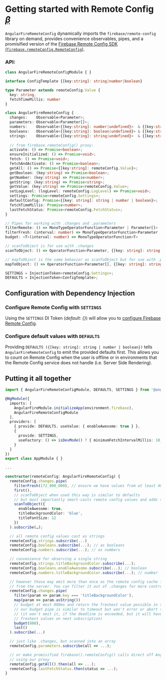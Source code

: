 <h1>Getting started with Remote Config <em><abbr title="beta">β<abbr></em></h1>

`AngularFireRemoteConfig` dynamically imports the `firebase/remote-config` library on demand, provides convenience observables, pipes, and a promisified version of the [Firebase Remote Config SDK (`firebase.remoteConfig.RemoteConfig`)](https://firebase.google.com/docs/reference/js/firebase.remoteconfig.RemoteConfig).

### API:

```ts
class AngularFireRemoteConfigModule { }

interface ConfigTemplate {[key:string]: string|number|boolean}

type Parameter extends remoteConfig.Value {
  key: string,
  fetchTimeMillis: number
}

class AngularFireRemoteConfig {
  changes:    Observable<Parameter>;
  parameters: Observable<Parameter[]>;
  numbers:    Observable<{[key:string]: number|undefined}>  & {[key:string]: Observable<number>};
  booleans:   Observable<{[key:string]: boolean|undefined}> & {[key:string]: Observable<boolean>};
  strings:    Observable<{[key:string]: string|undefined}>  & {[key:string]: Observable<string|undefined>};
  
  // from firebase.remoteConfig() proxy:
  activate: () => Promise<boolean>;
  ensureInitialized: () => Promise<void>;
  fetch: () => Promise<void>;
  fetchAndActivate: () => Promise<boolean>;
  getAll: () => Promise<{[key:string]: remoteConfig.Value}>;
  getBoolean: (key:string) => Promise<boolean>;
  getNumber: (key:string) => Promise<number>;
  getString: (key:string) => Promise<string>;
  getValue: (key:string) => Promise<remoteConfig.Value>;
  setLogLevel: (logLevel: remoteConfig.LogLevel) => Promise<void>;
  settings: Promise<remoteConfig.Settings>;
  defaultConfig: Promise<{[key: string]: string | number | boolean}>;
  fetchTimeMillis: Promise<number>;
  lastFetchStatus: Promise<remoteConfig.FetchStatus>;
}

// Pipes for working with .changes and .parameters
filterRemote: () => MonoTypeOperatorFunction<Parameter | Parameter[]>
filterFresh: (interval: number) => MonoTypeOperatorFunction<Parameter | Parameter[]>
budget: <T>(interval: number) => MonoTypeOperatorFunction<T>

// scanToObject is for use with .changes
scanToObject: () => OperatorFunction<Parameter, {[key: string]: string|undefined}>

// mapToObject is the same behavior as scanToObject but for use with .parameters
mapToObject: () => OperatorFunction<Parameter[], {[key: string]: string|undefined}>

SETTINGS = InjectionToken<remoteConfig.Settings>;
DEFAULTS = InjectionToken<ConfigTemplate>;
```

## Configuration with Dependency Injection

### Configure Remote Config with `SETTINGS`

Using the `SETTINGS` DI Token (*default: {}*) will allow you to [configure Firebase Remote Config](https://firebase.google.com/docs/reference/js/firebase.remoteconfig.Settings.html).

### Configure default values with  `DEFAULTS`

Providing `DEFAULTS ({[key: string]: string | number | boolean})` tells `AngularFireRemoteConfig` to emit the provided defaults first. This allows you to count on Remote Config when the user is offline or in environments that the Remote Config service does not handle (i.e. Server Side Rendering).

## Putting it all together

```ts
import { AngularFireRemoteConfigModule, DEFAULTS, SETTINGS } from '@angular/fire/compat/remote-config';

@NgModule({
  imports: [
    AngularFireModule.initializeApp(environment.firebase),
    AngularFireRemoteConfigModule
  ],
  providers: [
    { provide: DEFAULTS, useValue: { enableAwesome: true } },
    {
      provide: SETTINGS,
      useFactory: () => isDevMode() ? { minimumFetchIntervalMillis: 10_000 } : {}
    }
  ]
})
export class AppModule { }

...

constructor(remoteConfig: AngularFireRemoteConfig) {
  remoteConfig.changes.pipe(
    filterFresh(172_800_000), // ensure we have values from at least 48 hours ago
    first(),
    // scanToObject when used this way is similar to defaults
    // but most importantly smart-casts remote config values and adds type safety
    scanToObject({
      enableAwesome: true,
      titleBackgroundColor: 'blue',
      titleFontSize: 12
    })
  ).subscribe(…);

  // all remote config values cast as strings
  remoteConfig.strings.subscribe(...)
  remoteConfig.booleans.subscribe(...); // as booleans
  remoteConfig.numbers.subscribe(...); // as numbers

  // convenience for observing a single string
  remoteConfig.strings.titleBackgroundColor.subscribe(...);
  remoteConfig.booleans.enableAwesome.subscribe(...); // boolean
  remoteConfig.numbers.titleBackgroundColor.subscribe(...); // number

  // however those may emit more than once as the remote config cache fires and gets fresh values
  // from the server. You can filter it out of .changes for more control:
  remoteConfig.changes.pipe(
    filter(param => param.key === 'titleBackgroundColor'),
    map(param => param.asString())
    // budget at most 800ms and return the freshest value possible in that time
    // our budget pipe is similar to timeout but won't error or abort the pending server fetch
    // (it won't emit it, if the deadline is exceeded, but it will have been fetched so can use the
    // freshest values on next subscription)
    budget(800),
    last()
  ).subscribe(...)

  // just like .changes, but scanned into an array
  remoteConfig.parameters.subscribe(all => ...);

  // or make promisified firebase().remoteConfig() calls direct off AngularFireRemoteConfig
  // using our proxy
  remoteConfig.getAll().then(all => ...);
  remoteConfig.lastFetchStatus.then(status => ...);
}
```
